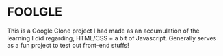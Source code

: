 # FOOLGLE
This is a Google Clone project I had made as an accumulation of the learning I did regarding, HTML/CSS + a bit of Javascript. Generally serves as a fun project to test out front-end stuffs!
